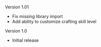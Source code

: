 Version 1.01

- Fix missing library import
- Add ability to customize crafting skill level

Version 1.0

- Initial release
